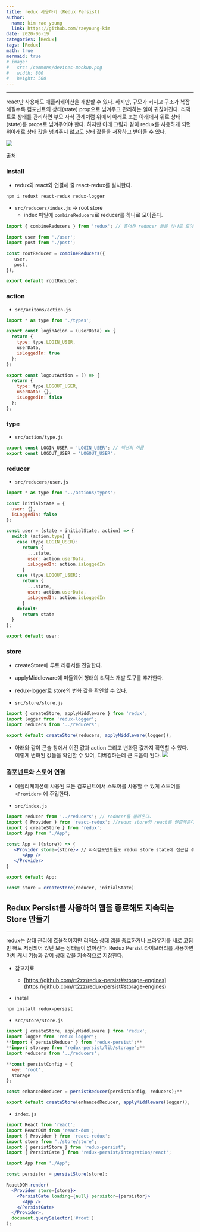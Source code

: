 ```yaml
---
title: redux 사용하기 (Redux Persist)
author:
  name: kim rae young
  link: https://github.com/raeyoung-kim
date: 2020-06-19
categories: [Redux]
tags: [Redux]
math: true
mermaid: true
# image:
#   src: /commons/devices-mockup.png
#   width: 800
#   height: 500
---
```


---

react만 사용해도 애플리케이션을 개발할 수 있다. 
하지만, 규모가 커지고 구조가 복잡해질수록 컴포넌트의 상태(state) prop으로 넘겨주고 관리하는 일이 귀찮아진다.  리액트로 상태를 관리하면 부모 자식 관계처럼 위에서 아래로 또는 아래에서 위로 상태(state)를 props로 넘겨주어야 한다. 하지만 아래 그림과 같이 redux를 사용하게 되면 위아래로 상태 값을 넘겨주지 않고도 상태 값들을 저장하고 받아올 수 있다.

![](https://images.velog.io/images/760kry/post/5c1062c1-f3f2-4d70-aea8-b65c44489402/68747470733a2f2f63646e2d696d616765732d312e6d656469756d2e636f6d2f6d61782f313630302f312a3837644a35454233796444375f4162684b6234554f512e706e67.png)

[출처]([https://github.com/dooboolab/react-native-training/blob/master/react-native-global-state.md](https://github.com/dooboolab/react-native-training/blob/master/react-native-global-state.md))

### install
- redux와 react와 연결해 줄 react-redux를 설치한다.

```bash
npm i reduxt react-redux redux-logger
```

- `src/reducers/index.js`  -> root store
    - index 파일에 `combineReducers`로 reducer를 하나로 모아준다.

```jsx
import { combineReducers } from 'redux'; // 흩어진 reducer 들을 하나로 모아준다.

import user from './user';
import post from './post';

const rootReducer = combineReducers({
   user,
   post,
});

export default rootReducer;
```


### action 
- `src/acitons/action.js`

```jsx
import * as type from './types';

export const loginAcion = (userData) => {
  return {
    type: type.LOGIN_USER,
    userData,
    isLoggedIn: true
  };
};

export const logoutAction = () => {
  return {
    type: type.LOGOUT_USER,
    userData: {},
    isLoggedIn: false
  };
};
```


### type 

- `src/action/type.js`

```jsx
export const LOGIN_USER = 'LOGIN_USER'; // 액션의 이름
export const LOGOUT_USER = 'LOGOUT_USER';
```


### reducer

- `src/reducers/user.js`

```jsx
import * as type from '../actions/types';

const initialState = {
  user: {},
  isLoggedIn: false
};

const user = (state = initialState, action) => {
  switch (action.type) {
    case (type.LOGIN_USER):
      return {
        ...state,
        user: action.userData,
        isLoggedIn: action.isLoggedIn
      }
    case (type.LOGOUT_USER):
      return {
        ...state,
        user: action.userData,
        isLoggedIn: action.isLoggedIn
      }
    default:
      return state
  }
};

export default user;
```

### store 
- createStore에 루트 리듀서를 전달한다.
- applyMiddleware에 미들웨어 형태의 리덕스 개발 도구를 추가한다.
- redux-logger로 store의 변화 값을 확인할 수 있다.

- `src/store/store.js`

```jsx
import { createStore, applyMiddleware } from 'redux';
import logger from 'redux-logger';
import reducers from '../reducers';

export default createStore(reducers, applyMiddleware(logger));
```

- 아래와 같이 콘솔 창에서 이전 값과 action 그리고 변화된 값까지 확인할 수 있다. 
이렇게 변화된 값들을 확인할 수 있어, 디버깅하는데 큰 도움이 된다.
![](https://images.velog.io/images/760kry/post/4701042a-7950-441e-87be-918c085e4af4/Screen%20Shot%202020-06-19%20at%201.52.21%20PM.png)



### 컴포넌트와 스토어 연결 
- 애플리케이션에 사용된 모든 컴포넌트에서 스토어를 사용할 수 있게 스토어를 `<Provider>` 에 주입한다.

- `src/index.js`

```jsx
import reducer from '../reducers'; // reducer를 불러온다.
import { Provider } from 'react-redux'; //redux store와 react를 연결해준다.
import { createStore } from 'redux';
import App from './App';

const App = ({store}) => {
   <Provider store={store}> // 자식컴포넌트들도 redux store state에 접근할 수 있다.
      <App />
   </Provider>
}

export default App;

const store = createStore(reducer, initialState)
```

## Redux Persist를 사용하여 앱을 종료해도 지속되는 Store 만들기
---

redux는 상태 관리에 효율적이지만 리덕스 상태 앱을 종료하거나 브라우저를 새로 고침만 해도 저장되어 있던 모든 상태들이 없어진다. Redux Persist 라이브러리를 사용하면 마치 캐시 기능과 같이 상태 값을 지속적으로 저장한다.

- 참고자료
    - [https://github.com/rt2zz/redux-persist#storage-engines](https://github.com/rt2zz/redux-persist#storage-engines)

- install

```bash
npm install redux-persist
```

- `src/store/store.js`

```jsx
import { createStore, applyMiddleware } from 'redux';
import logger from 'redux-logger';
**import { persistReducer } from 'redux-persist';**
**import storage from 'redux-persist/lib/storage';**
import reducers from '../reducers';

**const persistConfig = {
  key: 'root',
  storage
};

const enhancedReducer = persistReducer(persistConfig, reducers);**

export default createStore(enhancedReducer, applyMiddleware(logger));
```

- `index.js`

```jsx
import React from 'react';
import ReactDOM from 'react-dom';
import { Provider } from 'react-redux';
import store from "./store/store";
import { persistStore } from 'redux-persist';
import { PersistGate } from 'redux-persist/integration/react';

import App from './App';

const persistor = persistStore(store);

ReactDOM.render(
  <Provider store={store}>
    <PersistGate loading={null} persistor={persistor}>
      <App />
    </PersistGate>
  </Provider>,
  document.querySelector('#root')
);
```
